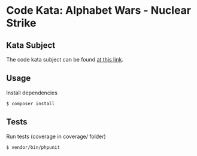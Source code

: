 # Code Kata: Alphabet Wars - Nuclear Strike

## Kata Subject

The code kata subject can be found [at this link](https://www.codewars.com/kata/59437bd7d8c9438fb5000004).

## Usage

Install dependencies
```
$ composer install
```

## Tests

Run tests (coverage in coverage/ folder)
```
$ vendor/bin/phpunit
